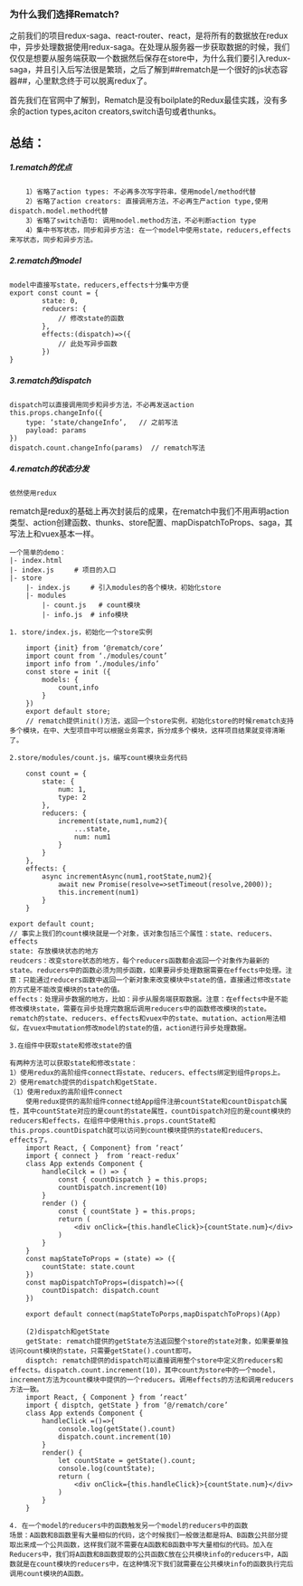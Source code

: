 ### 为什么我们选择Rematch?
之前我们的项目redux-saga、react-router、react，是将所有的数据放在redux中，异步处理数据使用redux-saga。在处理从服务器一步获取数据的时候，我们仅仅是想要从服务端获取一个数据然后保存在store中，为什么我们要引入redux-saga，并且引入后写法很是繁琐，之后了解到##rematch是一个很好的js状态容器##，心里默念终于可以脱离redux了。 

首先我们在官网中了解到，Rematch是没有boilplate的Redux最佳实践，没有多余的action types,aciton creators,switch语句或者thunks。

## 总结：
##### 	1.rematch的优点
		1）省略了action types: 不必再多次写字符串，使用model/method代替
		2）省略了action creators: 直接调用方法，不必再生产action type,使用dispatch.model.method代替
		3）省略了switch语句: 调用model.method方法，不必判断action type
		4）集中书写状态，同步和异步方法: 在一个model中使用state，reducers,effects来写状态，同步和异步方法。

##### 2.rematch的model
	model中直接写state，reducers,effects十分集中方便
	export const count = {
			state: 0,
			reducers: {
				// 修改state的函数
			},
			effects:(dispatch)=>({
				// 此处写异步函数
			})
	}
##### 	3.rematch的dispatch
	dispatch可以直接调用同步和异步方法，不必再发送action
	this.props.changeInfo({
		type: ‘state/changeInfo’,   // 之前写法
		payload: params
	})
	dispatch.count.changeInfo(params)  // rematch写法
##### 4.rematch的状态分发
	依然使用redux


rematch是redux的基础上再次封装后的成果，在rematch中我们不用声明action类型、action创建函数、thunks、store配置、mapDispatchToProps、saga，其写法上和vuex基本一样。

	一个简单的demo：	
	|- index.html
	|- index.js     # 项目的入口
	|- store
		|- index.js     # 引入modules的各个模块，初始化store
		|- modules
			|- count.js   # count模块
			|- info.js	# info模块

	1. store/index.js，初始化一个store实例

		import {init} from ‘@rematch/core’
		import count from ‘./modules/count’
		import info from ‘./modules/info’
		const store = init ({
			models: {
				count,info
			}
		})
		export default store;
		// rematch提供init()方法，返回一个store实例，初始化store的时候rematch支持多个模块，在中、大型项目中可以根据业务需求，拆分成多个模块，这样项目结果就变得清晰了。

	2.store/modules/count.js，编写count模块业务代码
	
		const count = {
			state: {
				num: 1,
				type: 2
			},
			reducers: {
				increment(state,num1,num2){
					...state,
					num: num1
				}
			}
		},
		effects: {
			async incrementAsync(num1,rootState,num2){
				await new Promise(resolve=>setTimeout(resolve,2000));
				this.increment(num1)
			}
		}
		
	export default count;
	// 事实上我们的count模块就是一个对象，该对象包括三个属性：state、reducers、effects
	state: 存放模块状态的地方
	reudcers：改变store状态的地方，每个reducers函数都会返回一个对象作为最新的state。reducers中的函数必须为同步函数，如果要异步处理数据需要在effects中处理。注意：只能通过reducers函数中返回一个新对象来改变模块中state的值，直接通过修改state的方式是不能改变模块的state的值。
	effects：处理异步数据的地方，比如：异步从服务端获取数据。注意：在effects中是不能修改模块state，需要在异步处理完数据后调用reducers中的函数修改模块的state。
	rematch的state、reducers、effects和vuex中的state、mutation、action用法相似，在vuex中mutation修改model的state的值，action进行异步处理数据。
	
	3.在组件中获取state和修改state的值
	
	有两种方法可以获取state和修改state：
	1）使用redux的高阶组件connect将state、reducers、effects绑定到组件props上。
	2）使用rematch提供的dispatch和getState.
	（1）使用redux的高阶组件connect
		使用redux提供的高阶组件connect给App组件注册countState和countDispatch属性，其中countState对应的是count的state属性，countDispatch对应的是count模块的reducers和effects，在组件中使用this.props.countState和this.props.countDispatch就可以访问到count模块提供的state和reducers、effects了。
		import React, { Component} from ‘react’
		import { connect }	from ‘react-redux’
		class App extends Component {
			handleCilck = () => {
				const { countDispatch } = this.props;
				countDispatch.increment(10)
			}
			render () {
				const { countState } = this.props;
				return (
					<div onClick={this.handleClick}>{countState.num}</div>
				)
			}
		}
		const mapStateToProps = (state) => ({
			countState: state.count
		})
		const mapDispatchToProps=(dispatch)=>({
			countDispatch: dispatch.count
		})
		
		export default connect(mapStateToPorps,mapDispatchToProps)(App)

		(2)dispatch和getState
		getState: rematch提供的getState方法返回整个store的state对象，如果要单独访问count模块的state，只需要getState().count即可。
		disptch: rematch提供的dispatch可以直接调用整个store中定义的reducers和effects。dispatch.count.increment(10)，其中count为store中的一个model，increment方法为count模块中提供的一个reducers。调用effects的方法和调用reducers方法一致。
		import React, { Component } from ‘react’
		import { disptch, getState } from ‘@/rematch/core’
		class App extends Component {
			handleClick =()=>{
				console.log(getState().count)
				dispatch.count.increment(10)
			}
			render() {
				let countState = getState().count;
				console.log(countState);
				return (
					<div onClick={this.handleClick}>{countState.num}</div>
				)
			}
		}
	
	4. 在一个model的reducers中的函数触发另一个model的reducers中的函数
	场景：A函数和B函数里有大量相似的代码，这个时候我们一般做法都是将A、B函数公共部分提取出来成一个公共函数，这样我们就不需要在A函数和B函数中写大量相似的代码。加入在Reducers中，我们将A函数和B函数提取的公共函数C放在公共模块info的reducers中，A函数就是在count模块的reducers中，在这种情况下我们就需要在公共模块info的函数执行完后调用count模块的A函数。
	
		